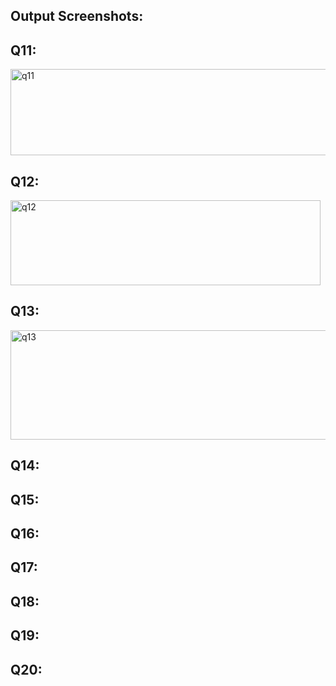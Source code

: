 ## Output Screenshots:

## Q11:
<img width="917" height="138" alt="q11" src="https://github.com/user-attachments/assets/73fea798-8f03-4265-84e0-81ded4dbbe9c" />

## Q12:
<img width="496" height="136" alt="q12" src="https://github.com/user-attachments/assets/847c9d1c-707c-49a8-96d2-e5e24442a8bf" />

## Q13:
<img width="1623" height="175" alt="q13" src="https://github.com/user-attachments/assets/9fc2d26c-ea97-4801-bcd2-cae0efbb7d62" />

## Q14:

## Q15:

## Q16:

## Q17:

## Q18:

## Q19:

## Q20:

